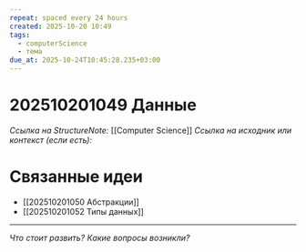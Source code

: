 ```yaml
---
repeat: spaced every 24 hours
created: 2025-10-20 10:49
tags:
  - computerScience
  - тема
due_at: 2025-10-24T10:45:28.235+03:00
---
```

# 202510201049 Данные

*Ссылка на StructureNote:* [[Computer Science]]
*Ссылка на исходник или контекст (если есть):*

# Связанные идеи

- [[202510201050 Абстракции]]
- [[202510201052 Типы данных]]

---

*Что стоит развить? Какие вопросы возникли?*
